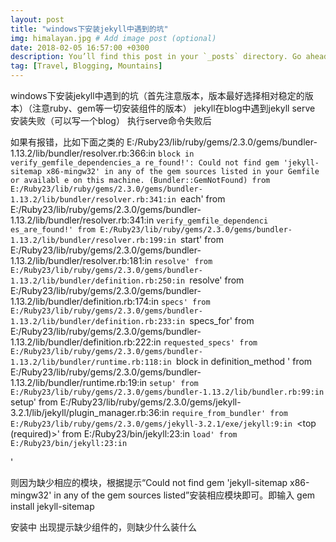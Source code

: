 ```yaml
---
layout: post
title: "windows下安装jekyll中遇到的坑"
img: himalayan.jpg # Add image post (optional)
date: 2018-02-05 16:57:00 +0300
description: You’ll find this post in your `_posts` directory. Go ahead and edit it and re-build the site to see your changes. # Add post description (optional)
tag: [Travel, Blogging, Mountains]
---
```


windows下安装jekyll中遇到的坑（首先注意版本，版本最好选择相对稳定的版本）（注意ruby、gem等一切安装组件的版本）
jekyll在blog中遇到jekyll serve 安装失败（可以写一个blog） 执行serve命令失败后 

如果有报错，比如下面之类的
E:/Ruby23/lib/ruby/gems/2.3.0/gems/bundler-1.13.2/lib/bundler/resolver.rb:366:in `block in verify_gemfile_dependencies_a
re_found!': Could not find gem 'jekyll-sitemap x86-mingw32' in any of the gem sources listed in your Gemfile or availabl
e on this machine. (Bundler::GemNotFound)
        from E:/Ruby23/lib/ruby/gems/2.3.0/gems/bundler-1.13.2/lib/bundler/resolver.rb:341:in `each'
        from E:/Ruby23/lib/ruby/gems/2.3.0/gems/bundler-1.13.2/lib/bundler/resolver.rb:341:in `verify_gemfile_dependenci
es_are_found!'
        from E:/Ruby23/lib/ruby/gems/2.3.0/gems/bundler-1.13.2/lib/bundler/resolver.rb:199:in `start'
        from E:/Ruby23/lib/ruby/gems/2.3.0/gems/bundler-1.13.2/lib/bundler/resolver.rb:181:in `resolve'
        from E:/Ruby23/lib/ruby/gems/2.3.0/gems/bundler-1.13.2/lib/bundler/definition.rb:250:in `resolve'
        from E:/Ruby23/lib/ruby/gems/2.3.0/gems/bundler-1.13.2/lib/bundler/definition.rb:174:in `specs'
        from E:/Ruby23/lib/ruby/gems/2.3.0/gems/bundler-1.13.2/lib/bundler/definition.rb:233:in `specs_for'
        from E:/Ruby23/lib/ruby/gems/2.3.0/gems/bundler-1.13.2/lib/bundler/definition.rb:222:in `requested_specs'
        from E:/Ruby23/lib/ruby/gems/2.3.0/gems/bundler-1.13.2/lib/bundler/runtime.rb:118:in `block in definition_method
'
        from E:/Ruby23/lib/ruby/gems/2.3.0/gems/bundler-1.13.2/lib/bundler/runtime.rb:19:in `setup'
        from E:/Ruby23/lib/ruby/gems/2.3.0/gems/bundler-1.13.2/lib/bundler.rb:99:in `setup'
        from E:/Ruby23/lib/ruby/gems/2.3.0/gems/jekyll-3.2.1/lib/jekyll/plugin_manager.rb:36:in `require_from_bundler'
        from E:/Ruby23/lib/ruby/gems/2.3.0/gems/jekyll-3.2.1/exe/jekyll:9:in `<top (required)>'
        from E:/Ruby23/bin/jekyll:23:in `load'
        from E:/Ruby23/bin/jekyll:23:in `<main>'
       
  则因为缺少相应的模块，根据提示“Could not find gem 'jekyll-sitemap x86-mingw32' in any of the gem sources listed”安装相应模块即可。即输入 gem install jekyll-sitemap

安装中 出现提示缺少组件的，则缺少什么装什么
